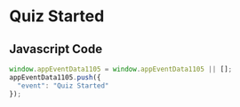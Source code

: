 # Quiz Started

## Javascript Code
```js
window.appEventData1105 = window.appEventData1105 || [];
appEventData1105.push({
  "event": "Quiz Started"
});
```




